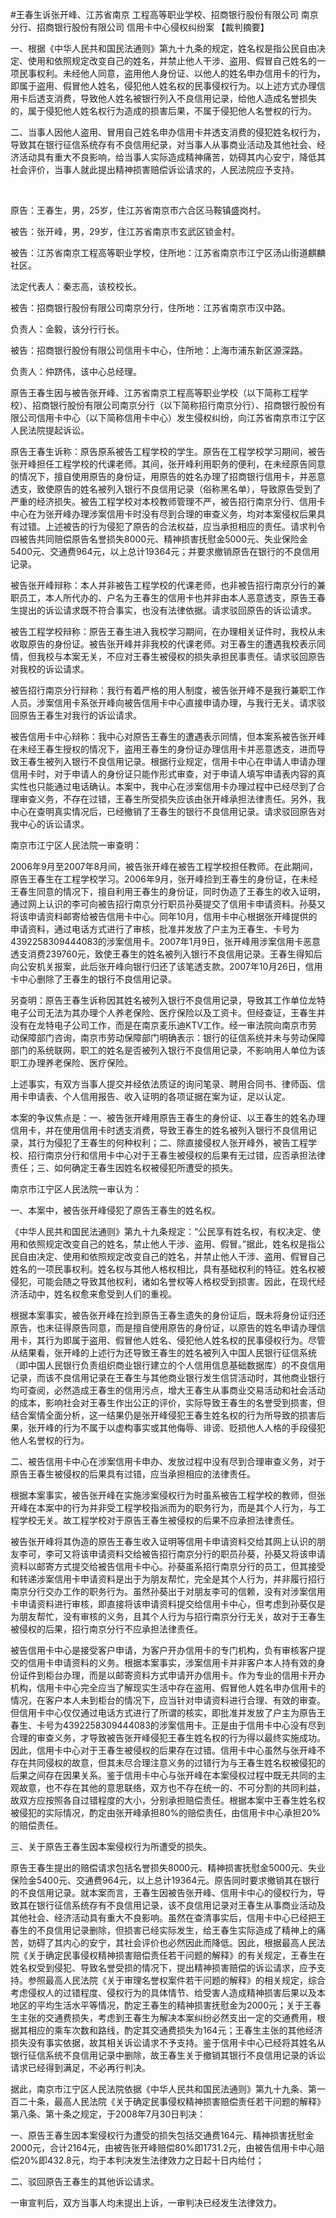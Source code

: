 #王春生诉张开峰、江苏省南京 工程高等职业学校、招商银行股份有限公司 南京分行、招商银行股份有限公司 信用卡中心侵权纠纷案 
【裁判摘要】

一、根据《中华人民共和国民法通则》第九十九条的规定，姓名权是指公民自由决定、使用和依照规定改变自己的姓名，并禁止他人干涉、盗用、假冒自己姓名的一项民事权利。未经他人同意，盗用他人身份证、以他人的姓名申办信用卡的行为，即属于盗用、假冒他人姓名，侵犯他人姓名权的民事侵权行为。以上述方式办理信用卡后透支消费，导致他人姓名被银行列入不良信用记录，给他人造成名誉损失的，属于侵犯他人姓名权行为造成的损害后果，不属于侵犯他人名誉权的行为。

二、当事人因他人盗用、冒用自己姓名申办信用卡并透支消费的侵犯姓名权行为，导致其在银行征信系统存有不良信用纪录，对当事人从事商业活动及其他社会、经济活动具有重大不良影响，给当事人实际造成精神痛苦，妨碍其内心安宁，降低其社会评价，当事人就此提出精神损害赔偿诉讼请求的，人民法院应予支持。

 

原告：王春生，男，25岁，住江苏省南京市六合区马鞍镇盛岗村。

被告：张开峰，男，29岁，住江苏省南京市玄武区锁金村。

被告：江苏省南京工程高等职业学校，住所地：江苏省南京市江宁区汤山街道麒麟社区。

法定代表人：秦志高，该校校长。

被告：招商银行股份有限公司南京分行，住所地：江苏省南京市汉中路。

负责人：金毅，该分行行长。

被告：招商银行股份有限公司信用卡中心，住所地：上海市浦东新区源深路。

负责人：仲跻伟，该中心总经理。

原告王春生因与被告张开峰、江苏省南京工程高等职业学校（以下简称工程学校）、招商银行股份有限公司南京分行（以下简称招行南京分行）、招商银行股份有限公司信用卡中心（以下简称信用卡中心）发生侵权纠纷，向江苏省南京市江宁区人民法院提起诉讼。

原告王春生诉称：原告原系被告工程学校的学生。原告在工程学校学习期间，被告张开峰担任工程学校的代课老师。其间，张开峰利用职务的便利，在未经原告同意的情况下，擅自使用原告的身份证，用原告的姓名办理了招商银行信用卡，并恶意透支，致使原告的姓名被列入银行不良信用记录（俗称黑名单），导致原告受到了严重的经济损失。被告工程学校对本校教师管理不严，被告招行南京分行、信用卡中心在为张开峰办理涉案信用卡时没有尽到合理的审查义务，均对本案侵权后果具有过错。上述被告的行为侵犯了原告的合法权益，应当承担相应的责任。请求判令四被告共同赔偿原告名誉损失8000元、精神损害抚慰金5000元、失业保险金5400元、交通费964元，以上总计19364元；并要求撤销原告在银行的不良信用记录。

被告张开峰辩称：本人并非被告工程学校的代课老师，也非被告招行南京分行的兼职员工，本人所代办的、户名为王春生的信用卡也并非由本人恶意透支，原告王春生提出的诉讼请求既不符合事实，也没有法律依据。请求驳回原告的诉讼请求。

被告工程学校辩称：原告王春生进入我校学习期间，在办理相关证件时，我校从未收取原告的身份证。被告张开峰并非我校的代课老师。对王春生的遭遇我校表示同情，但我校与本案无关，不应对王春生被侵权的损失承担民事责任。请求驳回原告对我校的诉讼请求。

被告招行南京分行辩称：我行有着严格的用人制度，被告张开峰不是我行兼职工作人员。涉案信用卡系张开峰向被告信用卡中心直接申请办理，与我行无关。请求驳回原告王春生对我行的诉讼请求。

被告信用卡中心辩称：我中心对原告王春生的遭遇表示同情，但本案系被告张开峰在未经王春生授权的情况下，盗用王春生的身份证办理信用卡并恶意透支，进而导致王春生被列入银行不良信用记录。根据行业规定，信用卡中心在申请人申请办理信用卡时，对于申请人的身份证只能作形式审查，对于申请人填写申请表内容的真实性也只能通过电话确认。本案中，我中心在涉案信用卡办理过程中已经尽到了合理审查义务，不存在过错，王春生所受损失应该由张开峰承担法律责任。另外，我中心在查明真实情况后，已经撤销了王春生的银行不良信用记录。请求驳回原告对我中心的诉讼请求。

南京市江宁区人民法院一审查明：

2006年9月至2007年8月间，被告张开峰在被告工程学校担任教师。在此期间，原告王春生在工程学校学习。2006年9月，张开峰捡到王春生的身份证，在未经王春生同意的情况下，擅自利用王春生的身份证，同时伪造了王春生的收入证明，通过网上认识的李可向被告招行南京分行职员孙葵提交了信用卡申请资料。孙葵又将该申请资料邮寄给被告信用卡中心。同年10月，信用卡中心根据张开峰提供的申请资料，通过电话方式进行了审核，批准并发放了户主为王春生、卡号为4392258309444083的涉案信用卡。2007年1月9日，张开峰用涉案信用卡恶意透支消费239760元，致使王春生的姓名被列入银行不良信用记录。王春生得知后向公安机关报案，此后张开峰向银行归还了该笔透支款。2007年10月26日，信用卡中心删除了王春生的银行不良信用记录。

另查明：原告王春生诉称因其姓名被列入银行不良信用记录，导致其工作单位龙特电子公司无法为其办理个人养老保险、医疗保险以及工资卡。但经查证，王春生并没有在龙特电子公司工作，而是在南京麦乐迪KTV工作。经一审法院向南京市劳动保障部门咨询，南京市劳动保障部门明确表示：银行的征信系统并未与劳动保障部门的系统联网，职工的姓名是否被列入银行不良信用记录，不影响用人单位为该职工办理养老保险、医疗保险。

上述事实，有双方当事人提交并经依法质证的询问笔录、聘用合同书、律师函、信用卡申请表、个人信用报告、收入证明的各项证据在案为证，足以认定。

本案的争议焦点是：一、被告张开峰用原告王春生的身份证、以王春生的姓名办理信用卡，并在使用信用卡时透支消费，导致王春生的姓名被列入银行不良信用记录，其行为侵犯了王春生的何种权利；二、除直接侵权人张开峰外，被告工程学校、招行南京分行和信用卡中心对于王春生被侵权的后果有无过错，应否承担法律责任；三、如何确定王春生因姓名权被侵犯所遭受的损失。

南京市江宁区人民法院一审认为：

一、本案中，被告张开峰侵犯了原告王春生的姓名权。

《中华人民共和国民法通则》第九十九条规定：“公民享有姓名权，有权决定、使用和依照规定改变自己的姓名，禁止他人干涉、盗用、假冒。”据此，姓名权是指公民自由决定、使用和依照规定改变自己的姓名，并禁止他人干涉、盗用、假冒自己姓名的一项民事权利。姓名权与其他人格权相比，具有基础权利的特征。姓名权被侵犯，可能会随之导致其他权利，诸如名誉权等人格权受到损害。因此，在现代经济活动中，姓名权愈来愈受到人们的重视。

根据本案事实，被告张开峰在捡到原告王春生遗失的身份证后，既未将身份证归还原告，也未征得原告同意，而是擅自使用原告的身份证，以原告的姓名申请办理信用卡，其行为即属于盗用、假冒他人姓名、侵犯他人姓名权的民事侵权行为。尽管从结果看，张开峰的上述行为还导致王春生的姓名被列入中国人民银行征信系统（即中国人民银行负责组织商业银行建立的个人信用信息基础数据库）的不良信用记录，而该不良信用记录在王春生与其他商业银行发生信贷活动时，其他商业银行均可查阅，必然造成王春生的信用污点，增大王春生从事商业交易活动和社会活动的成本，影响社会对王春生作出公正的评价，实际导致王春生的名誉受到损害，但结合案情全面分析，这一结果仍是张开峰侵犯王春生姓名权的行为所导致的损害后果，张开峰的行为不属于以虚构事实或其他侮辱、诽谤、贬损他人人格的手段侵犯他人名誉权的行为。

二、被告信用卡中心在涉案信用卡申办、发放过程中没有尽到合理审查义务，对于原告王春生被侵权的后果具有过错，应当承担相应的法律责任。

根据本案事实，被告张开峰在实施涉案侵权行为时虽系被告工程学校的教师，但张开峰在本案中的行为并非受工程学校指派而为的职务行为，而是其个人行为，与工程学校无关。故工程学校对于原告王春生被侵权的后果不应承担法律责任。

被告张开峰将其伪造的原告王春生收入证明等信用卡申请资料交给其网上认识的朋友李可，李可又将该申请资料交给被告招行南京分行的职员孙葵，孙葵又将该申请资料以邮寄方式提交给被告信用卡中心。孙葵虽系招行南京分行的员工，但其接受和转递涉案信用卡申请资料是出于为朋友帮忙，完全是其个人行为，并非履行招行南京分行交办工作的职务行为。虽然孙葵出于对朋友李可的信赖，没有对涉案信用卡申请资料进行审核，即直接将该申请资料提交给信用卡中心，但考虑到孙葵仅是为朋友帮忙，没有审核的义务，且其个人行为与招行南京分行无关，故对于王春生被侵权的后果，招行南京分行不应承担法律责任。

被告信用卡中心是接受客户申请，为客户开办信用卡的专门机构，负有审核客户提交的信用卡申请资料的义务。根据本案事实，涉案信用卡并非客户本人持有效的身份证件到柜台办理，而是以邮寄资料方式申请开办信用卡。作为专业的信用卡开办机构，信用卡中心完全应当了解现实生活中存在盗用、假冒他人姓名申办信用卡的情况，在客户本人未到柜台的情况下，应当针对申请资料进行合理、有效的审查。但信用卡中心仅仅通过电话方式进行了所谓的核实，即批准并发放了户主为原告王春生、卡号为4392258309444083的涉案信用卡。正是由于信用卡中心没有尽到合理的审查义务，才导致被告张开峰侵犯王春生姓名权的行为得以最终实施成功。因此，信用卡中心对于王春生被侵权的后果存在过错。信用卡中心虽然与张开峰不存在共同侵权的故意，但其未尽合理注意义务的过错行为与王春生姓名权被侵犯的后果之间存在因果关系。鉴于信用卡中心与张开峰在本案侵权过程中既无共同的主观故意，也不存在其他的意思联络，双方也不存在统一的、不可分割的共同利益，故双方应按照各自过错程度的大小，分别承担赔偿责任。根据本案中王春生姓名权被侵犯的实际情况，酌定由张开峰承担80%的赔偿责任，由信用卡中心承担20%的赔偿责任。

三、关于原告王春生因本案侵权行为所遭受的损失。

原告王春生提出的赔偿请求包括名誉损失8000元、精神损害抚慰金5000元、失业保险金5400元、交通费964元，以上总计19364元。原告同时要求撤销其在银行的不良信用记录。就本案而言，王春生因被告张开峰、信用卡中心的侵权行为，导致其在银行征信系统存有不良信用记录，该不良信用记录对王春生从事商业活动及其他社会、经济活动具有重大不良影响。虽然在查清事实后，信用卡中心已经把王春生的不良信用记录删除，但损害已经实际发生，给王春生实际造成了精神上的痛苦，妨碍了其内心的安宁，其社会评价也必然因此而降低。因此，根据最高人民法院《关于确定民事侵权精神损害赔偿责任若干问题的解释》的有关规定，王春生在姓名权受到侵犯、导致名誉受损的情况下，提出精神损害赔偿的诉讼请求，应予支持。参照最高人民法院《关于审理名誉权案件若干问题的解释》的相关规定，综合考虑侵权人的过错程度、侵权行为的具体情节、给受害人造成精神损害后果以及本地区的平均生活水平等情况，酌定王春生的精神损害抚慰金为2000元；关于王春生主张的交通费损失，考虑到王春生为解决本案纠纷必然支出一定的交通费用，根据其相应的乘车次数和路线，酌定其交通费损失为164元；王春生主张的其他经济损失没有事实依据，故其相关诉讼请求不予支持。鉴于信用卡中心已经将其姓名从银行征信系统不良信用记录中删除，故王春生关于撤销其银行不良信用记录的诉讼请求已经得到满足，不必再行判决。

据此，南京市江宁区人民法院依据《中华人民共和国民法通则》第九十九条、第一百二十条，最高人民法院《关于确定民事侵权精神损害赔偿责任若干问题的解释》第八条、第十条之规定，于2008年7月30日判决：

一、原告王春生因本案侵权行为遭受的损失包括交通费164元、精神损害抚慰金2000元，合计2164元，由被告张开峰赔偿80%即1731.2元，由被告信用卡中心赔偿20%即432.8元，均于本判决发生法律效力之日起十日内给付；

二、驳回原告王春生的其他诉讼请求。

一审宣判后，双方当事人均未提出上诉，一审判决已经发生法律效力。


